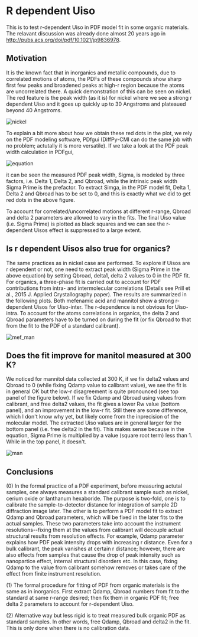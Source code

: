# R dependent Uiso
This is to test r-dependent Uiso in PDF model fit in some organic materials. The relavant discussion was already done almost 20 years ago in http://pubs.acs.org/doi/pdf/10.1021/jp9836978. 

## Motivation
It is the known fact that in inorganics and metallic compounds, due to correlated motions of atoms, the PDFs of these compounds show sharp first few peaks and broadened peaks at high-r region because the atoms are uncorrelated there. A quick demonstration of this can be seen on nickel. The red feature is the peak width (as it is) for nickel where we see a strong r dependent Uiso and it goes up quickly up to 30 Angstroms and plateaued beyond 40 Angstroms. 

![nickel](https://user-images.githubusercontent.com/8492535/34116727-05488bac-e3df-11e7-9289-8142c1783d3e.png)

To explain a bit more about how we obtain these red dots in the plot, we rely on the PDF modeling software, PDfgui (DiffPy-CMI can do the same job with no problem; actutally it is more versatile). If we take a look at the PDF peak width calculation in PDFgui, 

![equation](https://user-images.githubusercontent.com/8492535/34116723-037b082c-e3df-11e7-8904-943537f3676e.png)

it can be seen the measured PDF peak width, Sigma, is modeled by three factors, i.e. Delta 1, Delta 2, and Qbroad, while the intrinsic peak width Sigma Prime is the prefactor. To extract Simga, in the PDF model fit, Delta 1, Delta 2 and Qbroad has to be set to 0, and this is exactly what we did to get red dots in the above figure.

To account for correlated/uncorrelated motions at different r-range, Qbroad and delta 2 parameters are allowed to vary in the fits. The final Uiso value (i.e. Sigma Prime) is plotted as black squares and we can see the r-dependent Uisos effect is suppressed to a large extent. 

## Is r dependent Uisos also true for organics?

The same practices as in nickel case are performed. To explore if Uisos are r dependent or not, one need to extract peak width (Sigma Prime in the above equation) by setting Qbroad, delta1, delta 2 values to 0 in the PDF fit. For organics, a three-phase fit is carried out to account for PDF contributions from intra- and intermolecular correlations (Details see Prill et al., 2015 J. Applied Crystallography paper). The results are summarized in the following plots. Both mefenamic acid and mannitol show a strong r-dependent Uisos for Uiso-inter. The r-dependence is not obvious for Uiso-intra. To account for the atoms correlations in organics, the delta 2 and Qbroad parameters have to be turned on during the fit (or fix Qbroad to that from the fit to the PDF of a standard calibrant).    

![mef_man](https://user-images.githubusercontent.com/8492535/34126279-a44c7500-e3fe-11e7-8e03-df86460e7315.png)

## Does the fit improve for manitol measured at 300 K?

We noticed for mannitol data collected at 300 K, if we fix delta2 values and Qbroad to 0 (while fixing Qdamp value to calibrant value), we see the fit is in general OK but the low-r disagreement is quite pronounced (see top panel of the figure below). If we fix Qdamp and Qbroad using values from calibrant, and free delta2 values, the fit gives a lower Rw value (bottom panel), and an improvement in the low-r fit. Still there are some difference, which I don't know why yet, but likely come from the inprecision of the molecular model. The extracted Uiso values are in general larger for the bottom panel (i.e. free delta2 in the fit). This makes sense because in the equation, Sigma Prime is multiplied by a value (square root term) less than 1. While in the top panel, it doesn't. 

![man](https://user-images.githubusercontent.com/8492535/34129237-0576658e-e409-11e7-8d21-0dc082de4181.png)

## Conclusions
(0) In the formal practice of a PDF experiment, before measuring actutal samples, one always measures a standard calibrant sample such as nickel, cerium oxide or lanthanum hexaboride. The purpose is two-fold, one is to calibrate the sample-to-detector distance for integration of sample 2D diffraction image later. The other is to perform a PDF model fit to extract Qdamp and Qbroad parameters, which will be fixed in the later fits to the actual samples. These two parameters take into account the instrument resolutions--fixing them at the values from calibrant will decouple actual structural results from resolution effects. For example, Qdamp parameter explains how PDF peak intensity drops with increasing r distance. Even for a bulk calibrant, the peak vanishes at certain r distance; however, there are also effects from samples that cause the drop of peak intensity such as nanopartice effect, internal structural disorders etc. In this case, fixing Qdamp to the value from calibrant somehow removes or takes care of the effect from finite instrument resolution. 

(1) The formal procedure for fitting of PDF from organic materials is the same as in inorganics. First extract Qdamp, Qbroad numbers from fit to the standard at same r-range desired; then fix them in organic PDF fit; free delta 2 parameters to account for r-dependent Uiso.

(2) Alternative way but less rigid is to treat measured bulk organic PDF as standard samples. In other words, free Qdamp, Qbroad and delta2 in the fit. This is only done when there is no calibration data. 





